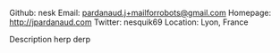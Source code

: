 Github: nesk
Email: pardanaud.j+mailforrobots@gmail.com
Homepage: http://jpardanaud.com
Twitter: nesquik69
Location: Lyon, France

Description herp derp